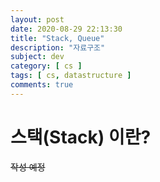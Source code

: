 ```yaml
---
layout: post
date: 2020-08-29 22:13:30
title: "Stack, Queue"
description: "자료구조"
subject: dev
category: [ cs ]
tags: [ cs, datastructure ]
comments: true
---
```


# 스택(Stack) 이란?

~~작성 예정~~
